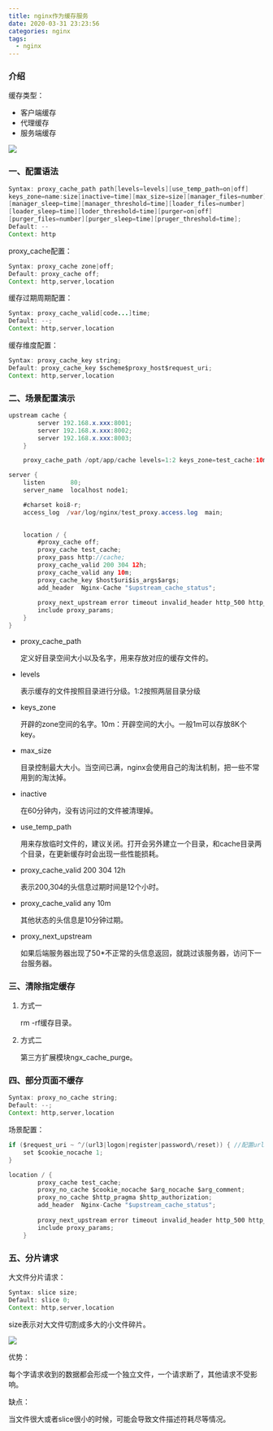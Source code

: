 ```yaml
---
title: nginx作为缓存服务
date: 2020-03-31 23:23:56
categories: nginx
tags:
  - nginx
---
```


### 介绍

缓存类型：

- 客户端缓存
- 代理缓存
- 服务端缓存

![](C:\duanguangguang.github.io\source\_posts\nginx\nginx-cache\缓存流程.png)

<!-- more -->

### 一、配置语法

~~~java
Syntax:	proxy_cache_path path[levels=levels][use_temp_path=on|off]
keys_zone=name:size[inactive=time][max_size=size][manager_files=number]
[manager_sleep=time][manager_threshold=time][loader_files=number]
[loader_sleep=time][loder_threshold=time][purger=on|off]
[purger_files=number][purger_sleep=time][pruger_threshold=time];
Default: --
Context: http
~~~

proxy_cache配置：

~~~java
Syntax:	proxy_cache zone|off;
Default: proxy_cache off;
Context: http,server,location
~~~

缓存过期周期配置：

~~~java
Syntax:	proxy_cache_valid[code...]time;
Default: --;
Context: http,server,location
~~~

缓存维度配置：

~~~java
Syntax:	proxy_cache_key string;
Default: proxy_cache_key $scheme$proxy_host$request_uri;
Context: http,server,location
~~~

### 二、场景配置演示

~~~java
upstream cache {
        server 192.168.x.xxx:8001;
        server 192.168.x.xxx:8002;
        server 192.168.x.xxx:8003;
    }

    proxy_cache_path /opt/app/cache levels=1:2 keys_zone=test_cache:10m max_size=10g inactive=60m use_temp_path=off;

server {
    listen       80;
    server_name  localhost node1;

    #charset koi8-r;
    access_log  /var/log/nginx/test_proxy.access.log  main;

    
    location / {
        #proxy_cache off;
        proxy_cache test_cache;
        proxy_pass http://cache;
        proxy_cache_valid 200 304 12h;
        proxy_cache_valid any 10m;
        proxy_cache_key $host$uri$is_args$args;
        add_header  Nginx-Cache "$upstream_cache_status";  
        
        proxy_next_upstream error timeout invalid_header http_500 http_502 http_503 http_504;
        include proxy_params;
    }
}
~~~

- proxy_cache_path

  定义好目录空间大小以及名字，用来存放对应的缓存文件的。

- levels

  表示缓存的文件按照目录进行分级。1:2按照两层目录分级

- keys_zone

  开辟的zone空间的名字。10m：开辟空间的大小。一般1m可以存放8K个key。

- max_size

  目录控制最大大小。当空间已满，nginx会使用自己的淘汰机制，把一些不常用到的淘汰掉。

- inactive

  在60分钟内，没有访问过的文件被清理掉。

- use_temp_path

  用来存放临时文件的，建议关闭。打开会另外建立一个目录，和cache目录两个目录，在更新缓存时会出现一些性能损耗。

- proxy_cache_valid 200 304 12h

  表示200,304的头信息过期时间是12个小时。

- proxy_cache_valid any 10m

  其他状态的头信息是10分钟过期。

- proxy_next_upstream

  如果后端服务器出现了50*不正常的头信息返回，就跳过该服务器，访问下一台服务器。

### 三、清除指定缓存

1. 方式一

   rm -rf缓存目录。

2. 方式二

   第三方扩展模块ngx_cache_purge。

### 四、部分页面不缓存

~~~java
Syntax:	proxy_no_cache string;
Default: --;
Context: http,server,location
~~~

场景配置：

~~~java
if ($request_uri ~ ^/(url3|logon|register|password\/reset)) { //配置url3不缓存
    set $cookie_nocache 1;
}

location / {
        proxy_cache test_cache;
        proxy_no_cache $cookie_nocache $arg_nocache $arg_comment;
        proxy_no_cache $http_pragma $http_authorization;
        add_header  Nginx-Cache "$upstream_cache_status";  
        
        proxy_next_upstream error timeout invalid_header http_500 http_502 http_503 http_504;
        include proxy_params;
    }
~~~

### 五、分片请求

大文件分片请求：

~~~java
Syntax:	slice size;
Default: slice 0;
Context: http,server,location
~~~

size表示对大文件切割成多大的小文件碎片。

![](C:\duanguangguang.github.io\source\_posts\nginx\nginx-cache\分片.png)

优势：

每个字请求收到的数据都会形成一个独立文件，一个请求断了，其他请求不受影响。

缺点：

当文件很大或者slice很小的时候，可能会导致文件描述符耗尽等情况。